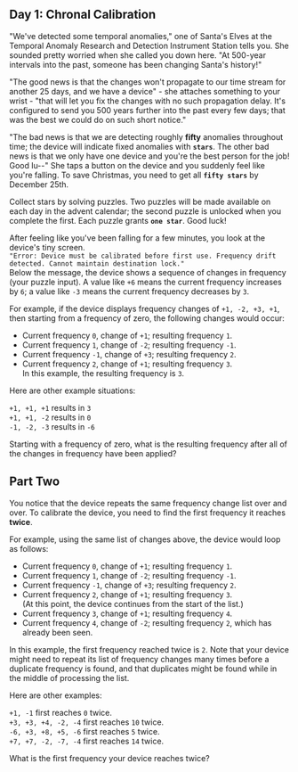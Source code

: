 ## Day 1: Chronal Calibration 

"We've detected some temporal anomalies," one of Santa's Elves at the Temporal Anomaly Research and Detection Instrument Station tells you.
She sounded pretty worried when she called you down here.
"At 500-year intervals into the past, someone has been changing Santa's history!"

"The good news is that the changes won't propagate to our time stream for another 25 days, and we have a device" - she attaches something to your wrist - "that will let you fix the changes with no such propagation delay.
It's configured to send you 500 years further into the past every few days; that was the best we could do on such short notice."

"The bad news is that we are detecting roughly **fifty** anomalies throughout time; the device will indicate fixed anomalies with **`stars`**.
The other bad news is that we only have one device and you're the best person for the job! Good lu--" She taps a button on the device and you suddenly feel like you're falling.
To save Christmas, you need to get all **`fifty stars`** by December 25th.

Collect stars by solving puzzles. 
Two puzzles will be made available on each day in the advent calendar; the second puzzle is unlocked when you complete the first.
Each puzzle grants **`one star`**.
Good luck!

After feeling like you've been falling for a few minutes, you look at the device's tiny screen.  
`"Error: Device must be calibrated before first use.
Frequency drift detected.
Cannot maintain destination lock."`  
Below the message, the device shows a sequence of changes in frequency (your puzzle input).
A value like `+6` means the current frequency increases by `6`; a value like `-3` means the current frequency decreases by `3`.

For example, if the device displays frequency changes of `+1, -2, +3, +1`, then starting from a frequency of zero, the following changes would occur:

- Current frequency  `0`, change of `+1`; resulting frequency  `1`.  
- Current frequency  `1`, change of `-2`; resulting frequency `-1`.  
- Current frequency `-1`, change of `+3`; resulting frequency  `2`.  
- Current frequency  `2`, change of `+1`; resulting frequency  `3`.  
In this example, the resulting frequency is `3`.

Here are other example situations:

`+1, +1, +1` results in  `3`  
`+1, +1, -2` results in  `0`  
`-1, -2, -3` results in `-6`  
  
Starting with a frequency of zero, what is the resulting frequency after all of the changes in frequency have been applied?

## Part Two 
You notice that the device repeats the same frequency change list over and over.
To calibrate the device, you need to find the first frequency it reaches **twice**.
   
For example, using the same list of changes above, the device would loop as follows:

- Current frequency  `0`, change of `+1`; resulting frequency  `1`.  
- Current frequency  `1`, change of `-2`; resulting frequency `-1`.  
- Current frequency `-1`, change of `+3`; resulting frequency  `2`.  
- Current frequency  `2`, change of `+1`; resulting frequency  `3`.  
(At this point, the device continues from the start of the list.)  
- Current frequency  `3`, change of `+1`; resulting frequency  `4`.  
- Current frequency  `4`, change of `-2`; resulting frequency  `2`, which has already been seen.  

In this example, the first frequency reached twice is `2`.
Note that your device might need to repeat its list of frequency changes many times before a duplicate frequency is found, and that duplicates might be found while in the middle of processing the list.

Here are other examples:

`+1, -1` first reaches `0` twice.  
`+3, +3, +4, -2, -4` first reaches `10` twice.  
`-6, +3, +8, +5, -6` first reaches `5` twice.  
`+7, +7, -2, -7, -4` first reaches `14` twice.
  
What is the first frequency your device reaches twice?